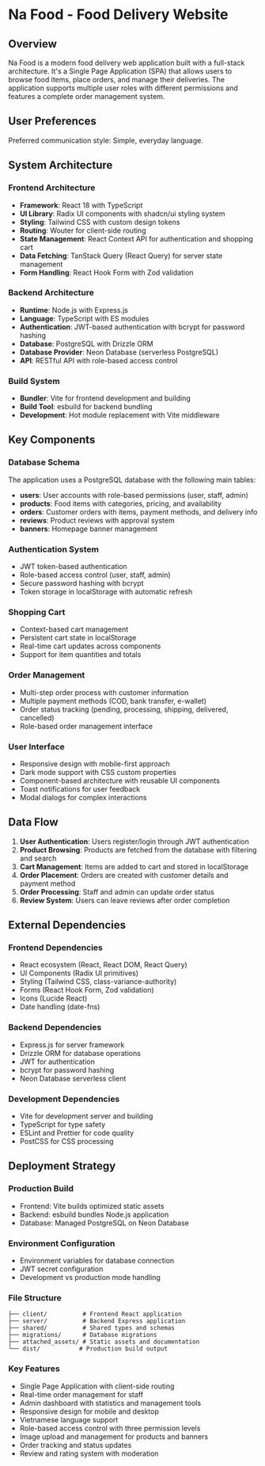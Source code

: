 # Na Food - Food Delivery Website

## Overview

Na Food is a modern food delivery web application built with a full-stack architecture. It's a Single Page Application (SPA) that allows users to browse food items, place orders, and manage their deliveries. The application supports multiple user roles with different permissions and features a complete order management system.

## User Preferences

Preferred communication style: Simple, everyday language.

## System Architecture

### Frontend Architecture
- **Framework**: React 18 with TypeScript
- **UI Library**: Radix UI components with shadcn/ui styling system
- **Styling**: Tailwind CSS with custom design tokens
- **Routing**: Wouter for client-side routing
- **State Management**: React Context API for authentication and shopping cart
- **Data Fetching**: TanStack Query (React Query) for server state management
- **Form Handling**: React Hook Form with Zod validation

### Backend Architecture
- **Runtime**: Node.js with Express.js
- **Language**: TypeScript with ES modules
- **Authentication**: JWT-based authentication with bcrypt for password hashing
- **Database**: PostgreSQL with Drizzle ORM
- **Database Provider**: Neon Database (serverless PostgreSQL)
- **API**: RESTful API with role-based access control

### Build System
- **Bundler**: Vite for frontend development and building
- **Build Tool**: esbuild for backend bundling
- **Development**: Hot module replacement with Vite middleware

## Key Components

### Database Schema
The application uses a PostgreSQL database with the following main tables:
- **users**: User accounts with role-based permissions (user, staff, admin)
- **products**: Food items with categories, pricing, and availability
- **orders**: Customer orders with items, payment methods, and delivery info
- **reviews**: Product reviews with approval system
- **banners**: Homepage banner management

### Authentication System
- JWT token-based authentication
- Role-based access control (user, staff, admin)
- Secure password hashing with bcrypt
- Token storage in localStorage with automatic refresh

### Shopping Cart
- Context-based cart management
- Persistent cart state in localStorage
- Real-time cart updates across components
- Support for item quantities and totals

### Order Management
- Multi-step order process with customer information
- Multiple payment methods (COD, bank transfer, e-wallet)
- Order status tracking (pending, processing, shipping, delivered, cancelled)
- Role-based order management interface

### User Interface
- Responsive design with mobile-first approach
- Dark mode support with CSS custom properties
- Component-based architecture with reusable UI components
- Toast notifications for user feedback
- Modal dialogs for complex interactions

## Data Flow

1. **User Authentication**: Users register/login through JWT authentication
2. **Product Browsing**: Products are fetched from the database with filtering and search
3. **Cart Management**: Items are added to cart and stored in localStorage
4. **Order Placement**: Orders are created with customer details and payment method
5. **Order Processing**: Staff and admin can update order status
6. **Review System**: Users can leave reviews after order completion

## External Dependencies

### Frontend Dependencies
- React ecosystem (React, React DOM, React Query)
- UI Components (Radix UI primitives)
- Styling (Tailwind CSS, class-variance-authority)
- Forms (React Hook Form, Zod validation)
- Icons (Lucide React)
- Date handling (date-fns)

### Backend Dependencies
- Express.js for server framework
- Drizzle ORM for database operations
- JWT for authentication
- bcrypt for password hashing
- Neon Database serverless client

### Development Dependencies
- Vite for development server and building
- TypeScript for type safety
- ESLint and Prettier for code quality
- PostCSS for CSS processing

## Deployment Strategy

### Production Build
- Frontend: Vite builds optimized static assets
- Backend: esbuild bundles Node.js application
- Database: Managed PostgreSQL on Neon Database

### Environment Configuration
- Environment variables for database connection
- JWT secret configuration
- Development vs production mode handling

### File Structure
```
├── client/          # Frontend React application
├── server/          # Backend Express application
├── shared/          # Shared types and schemas
├── migrations/      # Database migrations
├── attached_assets/ # Static assets and documentation
└── dist/           # Production build output
```

### Key Features
- Single Page Application with client-side routing
- Real-time order management for staff
- Admin dashboard with statistics and management tools
- Responsive design for mobile and desktop
- Vietnamese language support
- Role-based access control with three permission levels
- Image upload and management for products and banners
- Order tracking and status updates
- Review and rating system with moderation